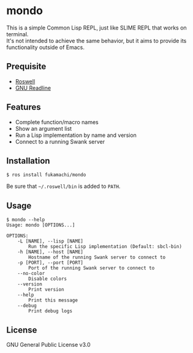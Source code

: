 # mondo

This is a simple Common Lisp REPL, just like SLIME REPL that works on terminal.  
It's not intended to achieve the same behavior, but it aims to provide its functionality outside of Emacs.

## Prequisite

* [Roswell](https://github.com/roswell/roswell)
* [GNU Readline](https://tiswww.case.edu/php/chet/readline/rltop.html)

## Features

* Complete function/macro names
* Show an argument list
* Run a Lisp implementation by name and version
* Connect to a running Swank server

## Installation

```
$ ros install fukamachi/mondo
```

Be sure that `~/.roswell/bin` is added to `PATH`.

## Usage

```
$ mondo --help
Usage: mondo [OPTIONS...]

OPTIONS:
    -L [NAME], --lisp [NAME]
        Run the specific Lisp implementation (Default: sbcl-bin)
    -h [NAME], --host [NAME]
        Hostname of the running Swank server to connect to
    -p [PORT], --port [PORT]
        Port of the running Swank server to connect to
    --no-color
        Disable colors
    --version
        Print version
    --help
        Print this message
    --debug
        Print debug logs
```

## License

GNU General Public License v3.0
